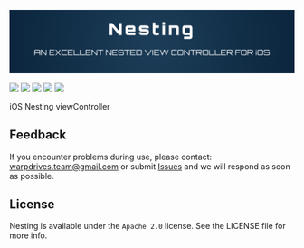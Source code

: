 ![](https://github.com/shevakuilin/MyGithubPicture/raw/master/Pictures/Nesting-banner.png)

![](https://img.shields.io/badge/Platform-iOS-green.svg)
![](https://img.shields.io/badge/Language-Swift5.0-purple.svg)
![](https://img.shields.io/badge/Version-0.1.0-yellow.svg)
![](https://img.shields.io/badge/CocoaPods-1.6.1-pink.svg)
![](https://img.shields.io/badge/License-Apache2.0-blue.svg)


iOS Nesting viewController

## Feedback

If you encounter problems during use, please contact: warpdrives.team@gmail.com 
or submit [Issues](https://github.com/warpdrives/Nesting/issues/new) and we will respond as soon as possible.

## License

Nesting is available under the  `Apache 2.0` license. See the LICENSE file for more info.

